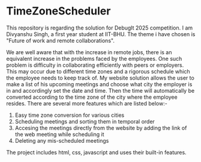 # TimeZoneScheduler

This repository is regarding the solution for DebugIt 2025 competition.
I am Divyanshu Singh, a first year student at IIT-BHU.
The theme i have chosen is "Future of work and remote collaborations".

We are well aware that with the increase in remote jobs, there is an equivalent increase in the problems faced by the employees. One such problem is difficulty in collaborating efficiently with peers or employers. This may occur due to different time zones and a rigorous schedule which the employee needs to keep track of. My website solution allows the user to make a list of his upcoming meetings and choose what city the employer is in and accordingly set the date and time. Then the time will automatically be converted according to the time zone of the city where the employee resides. There are several more features which are listed below:-

1. Easy time zone conversion for various cities
2. Scheduling meetings and sorting them in temporal order
3. Accesing the meetings directly from the website by adding the link of the web meeting while scheduling it
4. Deleting any mis-scheduled meetings


The project includes html, css, javascript and uses their built-in features.
